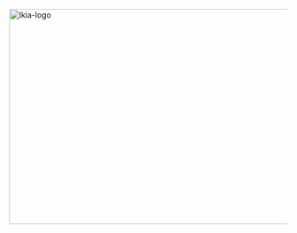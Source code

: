<img width="1218" height="390" alt="lkia-logo" src="https://github.com/user-attachments/assets/cad8bb0f-0477-4a5e-b6e2-940afa3cfe81" />
